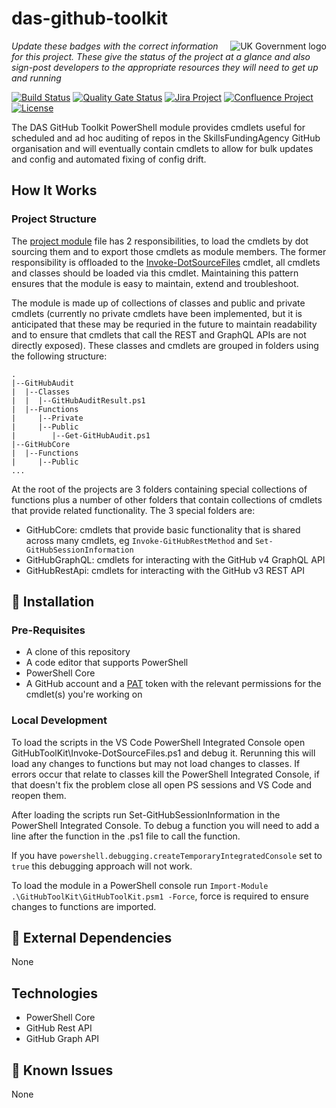 # das-github-toolkit

<img src="https://avatars.githubusercontent.com/u/9841374?s=200&v=4" align="right" alt="UK Government logo">

_Update these badges with the correct information for this project. These give the status of the project at a glance and also sign-post developers to the appropriate resources they will need to get up and running_

[![Build Status](https://dev.azure.com/sfa-gov-uk/Digital%20Apprenticeship%20Service/_apis/build/status/_projectname_?branchName=master)](https://dev.azure.com/sfa-gov-uk/Digital%20Apprenticeship%20Service/_build/latest?definitionId=_projectid_&branchName=master)
[![Quality Gate Status](https://sonarcloud.io/api/project_badges/measure?project=_projectId_&metric=alert_status)](https://sonarcloud.io/dashboard?id=_projectId_)
[![Jira Project](https://img.shields.io/badge/Jira-Project-blue)](https://skillsfundingagency.atlassian.net/secure/RapidBoard.jspa?rapidView=564&projectKey=_projectKey_)
[![Confluence Project](https://img.shields.io/badge/Confluence-Project-blue)](https://skillsfundingagency.atlassian.net/wiki/spaces/_pageurl_)
[![License](https://img.shields.io/badge/license-MIT-lightgrey.svg?longCache=true&style=flat-square)](https://en.wikipedia.org/wiki/MIT_License)

The DAS GitHub Toolkit PowerShell module provides cmdlets useful for scheduled and ad hoc auditing of repos in the SkillsFundingAgency GitHub organisation and will eventually contain cmdlets to allow for bulk updates and config and automated fixing of config drift.

## How It Works

### Project Structure

The [project module](./GitHubToolKit.psm1) file has 2 responsibilities, to load the cmdlets by dot sourcing them and to export those cmdlets as module members.  The former responsibility is offloaded to the [Invoke-DotSourceFiles](./Invoke-DotSourceFiles.ps1) cmdlet, all cmdlets and classes should be loaded via this cmdlet.  Maintaining this pattern ensures that the module is easy to maintain, extend and troubleshoot.

The module is made up of collections of classes and public and private cmdlets (currently no private cmdlets have been implemented,  but it is anticipated that these may be requried in the future to maintain readability and to ensure that cmdlets that call the REST and GraphQL APIs are not directly exposed).  These classes and cmdlets are grouped in folders using the following structure:

```
.
|--GitHubAudit
|  |--Classes
|  |  |--GitHubAuditResult.ps1
|  |--Functions
|     |--Private
|     |--Public
|        |--Get-GitHubAudit.ps1
|--GitHubCore
|  |--Functions
|     |--Public
...
```

At the root of the projects are 3 folders containing special collections of functions plus a number of other folders that contain collections of cmdlets that provide related functionality.  The 3 special folders are:
- GitHubCore: cmdlets that provide basic functionality that is shared across many cmdlets, eg `Invoke-GitHubRestMethod` and `Set-GitHubSessionInformation`
- GitHubGraphQL: cmdlets for interacting with the GitHub v4 GraphQL API
- GitHubRestApi: cmdlets for interacting with the GitHub v3 REST API

## 🚀 Installation

### Pre-Requisites

* A clone of this repository
* A code editor that supports PowerShell
* PowerShell Core
* A GitHub account and a [PAT](https://docs.github.com/en/github/authenticating-to-github/keeping-your-account-and-data-secure/creating-a-personal-access-token) token with the relevant permissions for the cmdlet(s) you're working on

### Local Development

To load the scripts in the VS Code PowerShell Integrated Console open GitHubToolKit\Invoke-DotSourceFiles.ps1 and debug it.  Rerunning this will load any changes to functions but may not load changes to classes.  If errors occur that relate to classes kill the PowerShell Integrated Console, if that doesn't fix the problem close all open PS sessions and VS Code and reopen them.

After loading the scripts run Set-GitHubSessionInformation in the PowerShell Integrated Console.  To debug a function you will need to add a line after the function in the .ps1 file to call the function.

If you have `powershell.debugging.createTemporaryIntegratedConsole` set to `true` this debugging approach will not work.

To load the module in a PowerShell console run `Import-Module .\GitHubToolKit\GitHubToolKit.psm1 -Force`, force is required to ensure changes to functions are imported.

## 🔗 External Dependencies

None

## Technologies

* PowerShell Core
* GitHub Rest API
* GitHub Graph API

## 🐛 Known Issues

None
